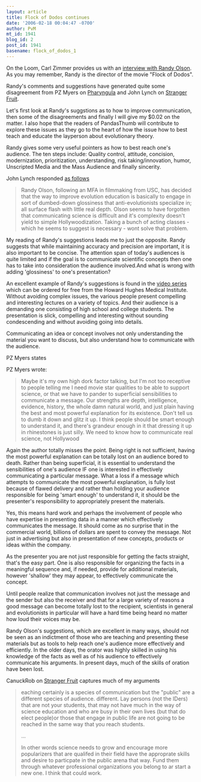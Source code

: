```yaml
---
layout: article
title: Flock of Dodos continues
date: '2006-02-18 00:04:47 -0700'
author: PvM
mt_id: 1941
blog_id: 2
post_id: 1941
basename: flock_of_dodos_1
---
```

On the Loom, Carl Zimmer provides us with an [interview with Randy Olson](http://loom.corante.com/archives/2006/02/17/randy_flock_of_dodos_olson_speaks.php). As you may remember, Randy is the director of the movie "Flock of Dodos".

Randy's comments and suggestions have generated quite some disagreement from PZ Myers on [Pharyngula](http://scienceblogs.com/pharyngula/2006/02/how_do_we_win_these_battles.php) and John Lynch on [Stranger  Fruit](http://scienceblogs.com/strangerfruit/2006/02/im_in_better_mood.php).

Let's first look at Randy's suggstions as to how to improve communication, then some of the disagreements and finally I will give my $0.02 on the matter. I also hope that the readers of PandasThumb will contribute to explore these issues as they go to the heart of how the issue how to best teach and educate the layperson about evolutionary theory.

Randy gives some very useful pointers as how to best reach one's audience.  The ten steps include: Quality control, attitude, concision, modernization, prioritization, understanding, risk taking/innovation, humor, Unscripted Media and the Mass Audience and finally sincerity.

John Lynch responded [as follows](http://scienceblogs.com/strangerfruit/2006/02/im_in_a_bad_mood.php)

> Randy Olson, following an MFA in filmmaking from USC, has decided that the way to improve evolution education is basically to engage in sort of dumbed-down glossiness that anti-evolutionists specialize in; all surface flash with little real depth. Olson seems to have forgotten that communicating science is difficult and it's complexity doesn't yield to simple Hollywoodization. Taking a bunch of acting classes - which he seems to suggest is necessary - wont solve that problem.

My reading of Randy's suggestions leads me to just the opposite. Randy suggests that while maintaining accuracy and precision are important, it is also important to be concise. The attention span of today's audiences is quite limited and if the goal is to communicate scientific concepts then one has to take into consideration the audience involved.And what is wrong with adding 'glossiness' to one's presentation? 

An excellent example of Randy's suggestions is found in the [video series](http://www.hhmi.org/biointeractive/clocks/lectures.html) which can be ordered for free from the Howard Hughes Medical Institute. Without avoiding complex issues, the various people present compelling and interesting lectures on a variety of topics. And their audience is a demanding one consisting of high school and college students. The presentation is slick, compelling and interesting without sounding condescending and without avoiding going into details.

Communicating an idea or concept involves not only understanding the material you want to discuss, but also understand how to communicate with the audience.

PZ Myers states

PZ Myers wrote:

> Maybe it's my own high dork factor talking, but I'm not too receptive to people telling me I need movie star qualities to be able to support science, or that we have to pander to superficial sensibilities to communicate a message. Our strengths are depth, intelligence, evidence, history, the whole damn natural world, and just plain having the best and most powerful explanation for its existence. Don't tell us to dumb it down and glitz it up. I think people should be smart enough to understand it, and there's grandeur enough in it that dressing it up in rhinestones is just silly. We need to know how to communicate real science, not Hollywood 

Again the author totally misses the point. Being right is not sufficient, having the most powerful explanation can be totally lost on an audience bored to death. Rather than being superficial, it is essential to understand the sensibilities of one's audience IF one is interested in effectively communicating a particular message. What a loss if a message which attempts to communicate the most powerful explanation, is fully lost because of flawed delivery and rather than holding your audience responsible for being 'smart enough' to understand it, it should be the presenter's responsibility to appropriately present the materials.

Yes, this means hard work and perhaps the involvement of people who have expertise in presenting data in a manner which effectively communicates the message. It should come as no surprise that in the commercial world, billions of dollars are spent to convey the message. Not just in advertising but also in presentation of new concepts, products or ideas within the company. 

As the presenter you are not just responsible for getting the facts straight, that's the easy part. One is also responsible for organizing the facts in a meaningful sequence and, if needed, provide for additional materials, however 'shallow' they may appear, to effectively communicate the concept.

Until people realize that communication involves not just the message and the sender but also the receiver and that for a large variety of reasons a good message can become totally lost to the recipient, scientists in general and evolutionists in particular will have a hard time being heard no matter how loud their voices may be.

Randy Olson's suggestions, which are excellent in many ways, should not be seen as an indictment of those who are teaching and presenting these materials but as tools to help reach one's audience more effectively and efficiently. In the older days, the orator was highly skilled in using his knowledge of the facts as well as of his audience to effectively communicate his arguments. In present days, much of the skills of oration have been lost.

CanuckRob on [Stranger Fruit](http://scienceblogs.com/strangerfruit/2006/02/im_in_better_mood.php#comment-14612) captures much of my arguments

> eaching certainly is a species of communication but the "public" are a different species of audience. different. Lay persons (not the IDers) that are not your students, that may not have much in the way of science education and who are busy in their own lives (but that do elect people)or those that engage in public life are not going to be reached in the same way that you reach students.
> 
> ...
> 
> In other words science needs to grow and encourage more popularizers that are qualifed in their field have the approprate skills and desire to particpate in the public arena that way. Fund them through whatever professional organizations you belong to ar start a new one. I think that could work.
